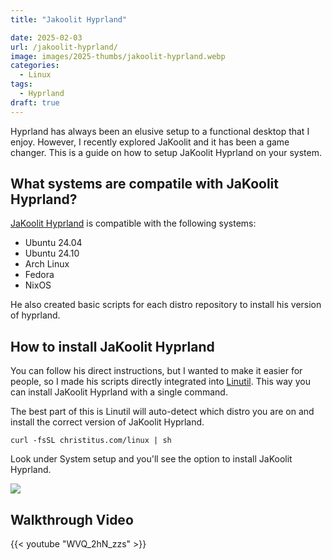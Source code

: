 ```yaml
---
title: "Jakoolit Hyprland"

date: 2025-02-03
url: /jakoolit-hyprland/
image: images/2025-thumbs/jakoolit-hyprland.webp
categories:
  - Linux
tags:
  - Hyprland
draft: true
---
```

Hyprland has always been an elusive setup to a functional desktop that I enjoy. However, I recently explored JaKoolit and it has been a game changer. This is a guide on how to setup JaKoolit Hyprland on your system.
<!--more-->

## What systems are compatile with JaKoolit Hyprland?

[JaKoolit Hyprland](https://github.com/JaKooLit) is compatible with the following systems:
- Ubuntu 24.04
- Ubuntu 24.10
- Arch Linux
- Fedora
- NixOS

He also created basic scripts for each distro repository to install his version of hyprland.

## How to install JaKoolit Hyprland

You can follow his direct instructions, but I wanted to make it easier for people, so I made his scripts directly integrated into [Linutil](https://github.com/ChrisTitusTech/linutil). This way you can install JaKoolit Hyprland with a single command.

The best part of this is Linutil will auto-detect which distro you are on and install the correct version of JaKoolit Hyprland.

```
curl -fsSL christitus.com/linux | sh 
```

Look under System setup and you'll see the option to install JaKoolit Hyprland.

![](/images/2025/jakoolit-hyprland/linutil-hyprland.webp)

## Walkthrough Video

{{< youtube "WVQ_2hN_zzs" >}}
